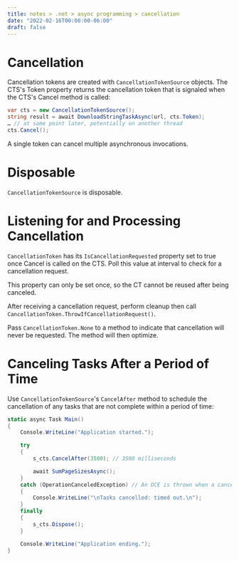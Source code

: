 ```yaml
---
title: notes > .net > async programming > cancellation
date: "2022-02-16T00:00:00-06:00"
draft: false
---
```


# Cancellation
Cancellation tokens are created with `CancellationTokenSource` objects.  The CTS's Token property returns the cancellation token that is signaled when the CTS's Cancel method is called:
```cs
var cts = new CancellationTokenSource();
string result = await DownloadStringTaskAsync(url, cts.Token);
… // at some point later, potentially on another thread
cts.Cancel();
```

A single token can cancel multiple asynchronous invocations.

# Disposable
`CancellationTokenSource` is disposable.

# Listening for and Processing Cancellation
`CancellationToken` has its `IsCancellationRequested` property set to true once Cancel is called on the CTS.  Poll this value at interval to check for a cancellation request.

This property can only be set once, so the CT cannot be reused after being canceled.

After receiving a cancellation request, perform cleanup then call `CancellationToken.ThrowIfCancellationRequest()`.

Pass `CancellationToken.None` to a method to indicate that cancellation will never be requested.  The method will then optimize.

# Canceling Tasks After a Period of Time
Use `CancellationTokenSource`'s `CancelAfter` method to schedule the cancellation of any tasks that are not complete within a period of time:
```cs
static async Task Main()
{
    Console.WriteLine("Application started.");

    try
    {
        s_cts.CancelAfter(3500); // 3500 milliseconds

        await SumPageSizesAsync();
    }
    catch (OperationCanceledException) // An OCE is thrown when a cancellation is triggered.
    {
        Console.WriteLine("\nTasks cancelled: timed out.\n");
    }
    finally
    {
        s_cts.Dispose();
    }

    Console.WriteLine("Application ending.");
}
```
